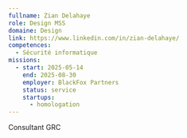 ```yaml
---
fullname: Zian Delahaye
role: Design MSS
domaine: Design
link: https://www.linkedin.com/in/zian-delahaye/
competences:
  - Sécurité informatique
missions:
  - start: 2025-05-14
    end: 2025-08-30
    employer: BlackFox Partners
    status: service
    startups:
      - homologation
---
```

Consultant GRC